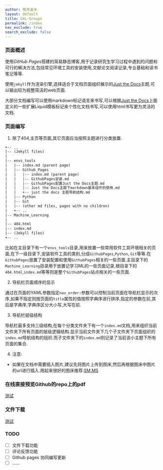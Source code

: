 ```yaml
---
author: 残月溪冰
layout: default
title: GXL-Groups
permalink: /index
nav_exclude: true
search_exclude: false
---
```

### 页面概述

使用*GitHub Pages*搭建的简易静态博客,用于记录研究生学习过程中遇到的问题和可行的解决方法,包括常见环境工具的安装使用,文献论文阅读记录,专业基础和读书笔记等等.

使用`jekyll`作为渲染引擎,选择适合于文档页面组织展示的[Just the Docs](https://just-the-docs.github.io/just-the-docs/)主题,可以输出较为规整简洁的web页面.

大部分文档编写可以使用markdown标记语言来书写,可以根据[Just the Docs](https://just-the-docs.github.io/just-the-docs/)上面定义的一些扩展Liquid模板标记来个性化文档书写,可以使用html书写更为灵活的文档.

### 页面编写

1. 除了404,主页等页面,其它页面应当按照主题进行分类放置.

```txt
+-- ..
|-- (Jekyll files)
|
|-- envs_tools
|   |-- index.md (parent page)
|   |-- Github_Pages
|   |   |-- index.md (parent page)
|   |   |-- GithubPages安装.md
|   |   |-- GithubPages配置Just the Docs主题.md
|   |   |-- Just the Docs主题下markdown基本组件的使用.md
|   |   +-- just the docs 主题导航结构.md
|   |-- Python
|   |-- Git
|   |-- (other md files, pages with no children)
|   +-- ..
|-- Machine_Learning
|
|-- 404.html
|-- index.md
|-- (Jekyll files)
+-- ..
```

比如在主目录下有一个`envs_tools`目录,用来放置一些常用软件工具环境相关的页面,在下一级目录下,安装软件工具的类别,分成`GithubPages`,`Python`, `Git`等等.在`GithubPages`放置了安装配置和使用`GithubPages`相关的一些页面.主目录下的`Machine_Learning`目录用于放置记学习ML的一些页面记录,根目录下的`404.html`,`index.md`等等则是整个`GithubPages`站点相关的一些页面.

2. 导航栏页面顺序的显示

通过在页面的YAML参数指定`nav_order:`参数可以控制当前页面在导航栏显示的次序,如果不指定则按页面的`title`属性的值按照字典序进行排序,指定的参数在前,其后是字典序,字典序区分大小写,大写在前.

3. 导航栏层级结构

导航栏最多支持三级结构,在每个分类文件夹下有一个`index.md`文档,用来组织当前文件夹下所有页面的层级逻辑结构.显示当前文件夹下几个子文件夹下页面组织的`index.md`导航结构的组织.而子文件夹下的`index.md`则记录了当前该小主题下所有页面的集合.

4. 注意:

- 如果在文档中需要插入图片,建议先将图片上传到图床,然后再根据图床中图片的url进行插入.用起来很好的图床推荐:[SM.MS](https://sm.ms/)

### 在线直接预览Github的repo上的pdf

[测试](https://gxl-groups.github.io/slides/黄洁-经验分享.pdf)

### 文件下载

[测试](https://raw.githubusercontent.com/gxl-groups/gxl-groups.github.io/blob/main/slides/黄洁-经验分享.pdf)

### TODO

- [ ] 文件下载功能
- [ ] 评论反馈功能
- [ ] Github pages 协同编写更新
- [ ] ......
